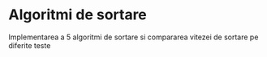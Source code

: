 # Algoritmi de sortare

Implementarea a 5 algoritmi de sortare si compararea vitezei de sortare pe diferite teste
